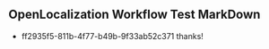 ## OpenLocalization Workflow Test MarkDown
* ff2935f5-811b-4f77-b49b-9f33ab52c371 
thanks!<!--HONumber=Mar16_HO4-->
